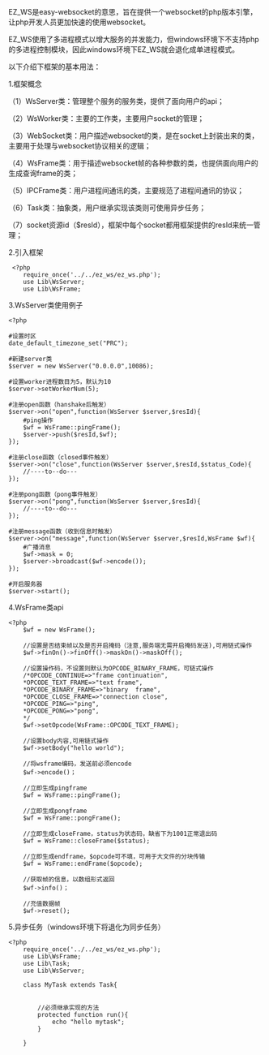 EZ_WS是easy-websocket的意思，旨在提供一个websocket的php版本引擎，让php开发人员更加快速的使用websocket。

EZ_WS使用了多进程模式以增大服务的并发能力，但windows环境下不支持php的多进程控制模块，因此windows环境下EZ_WS就会退化成单进程模式。

以下介绍下框架的基本用法：

1.框架概念

（1）WsServer类：管理整个服务的服务类，提供了面向用户的api；

（2）WsWorker类：主要的工作类，主要用户socket的管理；

（3）WebSocket类：用户描述websocket的类，是在socket上封装出来的类，主要用于处理与websocket协议相关的逻辑；

（4）WsFrame类：用于描述websocket帧的各种参数的类，也提供面向用户的生成查询frame的类；

（5）IPCFrame类：用户进程间通讯的类，主要规范了进程间通讯的协议；

（6）Task类：抽象类，用户继承实现该类则可使用异步任务；

（7）socket资源id（$resId），框架中每个socket都用框架提供的resId来统一管理；

2.引入框架


     <?php
    	require_once('../../ez_ws/ez_ws.php');
    	use Lib\WsServer;
    	use Lib\WsFrame;

3.WsServer类使用例子

    <?php

	#设置时区
    date_default_timezone_set("PRC");

    #新建server类
    $server = new WsServer("0.0.0.0",10086);

	#设置worker进程数目为5，默认为10
    $server->setWorkerNum(5);

    #注册open函数（hanshake后触发）
    $server->on("open",function(WsServer $server,$resId){
    	#ping操作
		$wf = WsFrame::pingFrame();
		$server->push($resId,$wf);
    });

    #注册close函数（closed事件触发）
    $server->on("close",function(WsServer $server,$resId,$status_Code){
    	//----to--do---
    });

	#注册pong函数（pong事件触发）
    $server->on("pong",function(WsServer $server,$resId){
    	//----to--do---
    });

	#注册message函数（收到信息时触发）
    $server->on("message",function(WsServer $server,$resId,WsFrame $wf){
    	#广播消息
		$wf->mask = 0;
		$server->broadcast($wf->encode());
    });
    
	#开启服务器
    $server->start();

4.WsFrame类api
	
	<?php
		$wf = new WsFrame();
		
		//设置是否结束帧以及是否开启掩码（注意,服务端无需开启掩码发送),可用链式操作
		$wf->finOn()->finOff()->maskOn()->maskOff();
		
		//设置操作码，不设置则默认为OPCODE_BINARY_FRAME，可链式操作
		/*OPCODE_CONTINUE=>"frame continuation",
		*OPCODE_TEXT_FRAME=>"text frame",
		*OPCODE_BINARY_FRAME=>"binary  frame",
		*OPCODE_CLOSE_FRAME=>"connection close",
		*OPCODE_PING=>"ping",
		*OPCODE_PONG=>"pong",
		*/
		$wf->setOpcode(WsFrame::OPCODE_TEXT_FRAME);

		//设置body内容,可用链式操作
		$wf->setBody("hello world");

		//将wsframe编码，发送前必须encode
		$wf->encode()；
		
		//立即生成pingframe
		$wf = WsFrame::pingFrame();
		
		//立即生成pongframe
		$wf = WsFrame::pongFrame();

		//立即生成closeFrame，status为状态码，缺省下为1001正常退出码
		$wf = WsFrame::closeFrame($status);

		//立即生成endframe，$opcode可不填，可用于大文件的分块传输
		$wf = WsFrame::endFrame($opcode);

		//获取帧的信息，以数组形式返回
		$wf->info()；

		//充值数据帧
		$wf->reset();

5.异步任务（windows环境下将退化为同步任务）
	
	<?php
		require_once('../../ez_ws/ez_ws.php');
		use Lib\WsFrame;
		use Lib\Task;
		use Lib\WsServer;

		class MyTask extends Task{
		
			
			//必须继承实现的方法
			protected function run(){
				echo "hello mytask";
			}
		
		}
